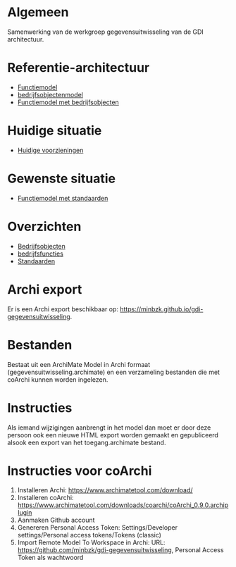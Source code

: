 # Algemeen
Samenwerking van de werkgroep gegevensuitwisseling van de GDI architectuur. 

# Referentie-architectuur
* <a href="https://minbzk.github.io/gdi-gegevensuitwisseling/id-06c6c1de430644b9adb865225da06cba/views/id-f7226f7c68704aae807b71a2f10b1cce.html">Functiemodel</a>
* <a href="https://minbzk.github.io/gdi-gegevensuitwisseling/id-06c6c1de430644b9adb865225da06cba/views/id-efc531031d114860a309f6eeacdad289.html">bedrijfsobjectenmodel</a>
* <a href="https://minbzk.github.io/gdi-gegevensuitwisseling/id-06c6c1de430644b9adb865225da06cba/views/id-b6f068818d264742b80c8f4f5278aca0.html">Functiemodel met bedrijfsobjecten</a>

# Huidige situatie
* <a href="https://minbzk.github.io/gdi-gegevensuitwisseling/id-06c6c1de430644b9adb865225da06cba/views/id-c15721baeefd4a45b2809fcea06f8428.html">Huidige voorzieningen</a>

# Gewenste situatie
* <a href="https://minbzk.github.io/gdi-gegevensuitwisseling/id-06c6c1de430644b9adb865225da06cba/views/id-5df0c1360768493aa966c16f7dbfd414.html">Functiemodel met standaarden</a>

# Overzichten
* <a href="https://minbzk.github.io/gdi-gegevensuitwisseling/content/views/bedrijfsobjecten.html">Bedrijfsobjecten</a>
* <a href="https://minbzk.github.io/gdi-gegevensuitwisseling/content/views/bedrijfsfuncties.html">bedrijfsfuncties</a>
* <a href="https://minbzk.github.io/gdi-gegevensuitwisseling/content/views/standaarden.html">Standaarden</a>

# Archi export
Er is een Archi export beschikbaar op: https://minbzk.github.io/gdi-gegevensuitwisseling. 

# Bestanden
Bestaat uit een ArchiMate Model in Archi formaat (gegevensuitwisseling.archimate) en een verzameling bestanden die met coArchi kunnen worden ingelezen. 

# Instructies
Als iemand wijzigingen aanbrengt in het model dan moet er door deze persoon ook een nieuwe HTML export worden gemaakt en gepubliceerd alsook een export van het toegang.archimate bestand.

# Instructies voor coArchi
1. Installeren Archi: https://www.archimatetool.com/download/
2. Installeren coArchi: https://www.archimatetool.com/downloads/coarchi/coArchi_0.9.0.archiplugin
3. Aanmaken Github account
4. Genereren Personal Access Token: Settings/Developer settings/Personal access tokens/Tokens (classic)
5. Import Remote Model To Workspace in Archi: URL: https://github.com/minbzk/gdi-gegevensuitwisseling, Personal Access Token als wachtwoord

